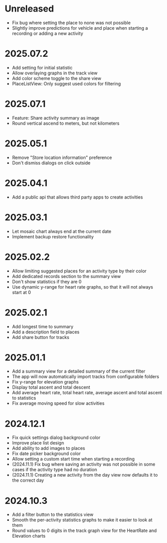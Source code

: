 # Unreleased

- Fix bug where setting the place to none was not possible
- Slightly improve predictions for vehicle and place when starting a recording or adding a new
  activity

# 2025.07.2

- Add setting for initial statistic
- Allow overlaying graphs in the track view
- Add color scheme toggle to the share view
- PlaceListView: Only suggest used colors for filtering

# 2025.07.1

- Feature: Share activity summary as image
- Round vertical ascend to meters, but not kilometers

# 2025.05.1

- Remove "Store location information" preference
- Don't dismiss dialogs on click outside

# 2025.04.1

- Add a public api that allows third party apps to create activities

# 2025.03.1

- Let mosaic chart always end at the current date
- Implement backup restore functionality

# 2025.02.2

- Allow limiting suggested places for an activity type by their color
- Add dedicated records section to the summary view
- Don't show statistics if they are 0
- Use dynamic y-range for heart rate graphs, so that it will not always start at 0

# 2025.02.1

- Add longest time to summary 
- Add a description field to places 
- Add share button for tracks

# 2025.01.1

- Add a summary view for a detailed summary of the current filter
- The app will now automatically import tracks from configurable folders
- Fix y-range for elevation graphs
- Display total ascent and total descent
- Add average heart rate, total heart rate, average ascent and total ascent to statistics
- Fix average moving speed for slow activities

# 2024.12.1

- Fix quick settings dialog background color 
- Improve place list design
- Add ability to add images to places 
- Fix date picker background color 
- Allow setting a custom start time when starting a recording
- (2024.11.1) Fix bug where saving an activity was not possible in some cases if the activity type had no duration
- (2024.11.1) Creating a new activity from the day view now defaults it to the correct day

# 2024.10.3

- Add a filter button to the statistics view
- Smooth the per-activity statistics graphs to make it easier to look at them
- Round values to 0 digits in the track graph view for the HeartRate and Elevation charts
